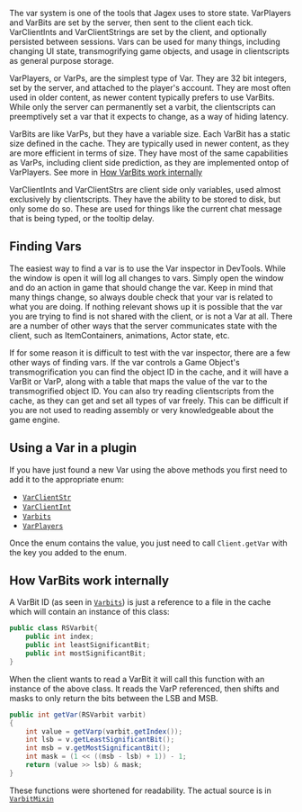 The var system is one of the tools that Jagex uses to store state.
VarPlayers and VarBits are set by the server, then sent to the client each tick.
VarClientInts and VarClientStrings are set by the client, and optionally persisted between
sessions. Vars can be used for many things, including changing UI state, transmogrifying game objects, and
usage in clientscripts as general purpose storage.

VarPlayers, or VarPs, are the simplest type of Var. They are 32 bit integers, set by the server,
and attached to the player's account. They are most often used in older content,
as newer content typically prefers to use VarBits. While only the server can permanently set a varbit,
the clientscripts can preemptively set a var that it expects to change, as a way of hiding latency.

VarBits are like VarPs, but they have a variable size. Each VarBit has a static size defined in the cache.
They are typically used in newer content, as they are more efficient in terms of size. They have most of the
same capabilities as VarPs, including client side prediction, as they are implemented ontop of VarPlayers.
See more in [How VarBits work internally](#How-VarBits-work-internally)

VarClientInts and VarClientStrs are client side only variables, used almost exclusively by clientscripts.
They have the ability to be stored to disk, but only some do so. These are used for things like the current
chat message that is being typed, or the tooltip delay.

Finding Vars
-------
The easiest way to find a var is to use the Var inspector in DevTools. While the window is open it will log
all changes to vars. Simply open the window and do an action in game that should change the var. Keep in mind
that many things change, so always double check that your var is related to what you are doing. If nothing relevant
shows up it is possible that the var you are trying to find is not shared with the client, or is not a Var at all.
There are a number of other ways that the server communicates state with the client, such as ItemContainers, animations,
Actor state, etc.

If for some reason it is difficult to test with the var inspector, there are a few other ways of finding vars.
If the var controls a Game Object's transmogrification you can find the object ID in the cache, and it will have 
a VarBit or VarP, along with a table that maps the value of the var to the transmogrified object ID. You can also
try reading clientscripts from the cache, as they can get and set all types of var freely. This can be difficult
if you are not used to reading assembly or very knowledgeable about the game engine.

Using a Var in a plugin
-------------
If you have just found a new Var using the above methods you first need to add it to the appropriate enum:
 - [`VarClientStr`](https://github.com/runelite/runelite/blob/master/runelite-api/src/main/java/net/runelite/api/VarClientStr.java)
 - [`VarClientInt`](https://github.com/runelite/runelite/blob/master/runelite-api/src/main/java/net/runelite/api/VarClientInt.java)
 - [`Varbits`](https://github.com/runelite/runelite/blob/master/runelite-api/src/main/java/net/runelite/api/Varbits.java)
 - [`VarPlayers`](https://github.com/runelite/runelite/blob/master/runelite-api/src/main/java/net/runelite/api/VarPlayer.java)

Once the enum contains the value, you just need to call `Client.getVar` with the key you added to the enum.

How VarBits work internally
----------------
A VarBit ID (as seen in [`Varbits`](https://github.com/runelite/runelite/blob/master/runelite-api/src/main/java/net/runelite/api/Varbits.java)) is just a reference to a file in the cache which will contain an instance of this class:
```java
public class RSVarbit{
	public int index;
	public int leastSignificantBit;
	public int mostSignificantBit;
}
```
When the client wants to read a VarBit it will call this function with an instance of the above class. It reads
the VarP referenced, then shifts and masks to only return the bits between the LSB and MSB.
```java
public int getVar(RSVarbit varbit)
{
	int value = getVarp(varbit.getIndex());
	int lsb = v.getLeastSignificantBit();
	int msb = v.getMostSignificantBit();
	int mask = (1 << ((msb - lsb) + 1)) - 1;
	return (value >> lsb) & mask;
}
```

 These functions were shortened for readability. The actual source is in [`VarbitMixin`](https://github.com/runelite/runelite/blob/master/runelite-mixins/src/main/java/net/runelite/mixins/VarbitMixin.java)